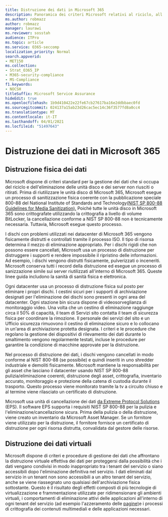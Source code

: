 ```yaml
---
title: Distruzione dei dati in Microsoft 365
description: Panoramica dei criteri Microsoft relativi al riciclo, all'eliminazione o alla distruzione delle unità disco e dei server dei data center di Microsoft 365.
ms.author: robmazz
author: robmazz
manager: laurawi
ms.reviewer: sosstah
audience: ITPro
ms.topic: article
ms.service: O365-seccomp
localization_priority: Normal
search.appverid:
- MET150
ms.collection:
- Strat_O365_IP
- M365-security-compliance
- MS-Compliance
f1.keywords:
- NOCSH
titleSuffix: Microsoft Service Assurance
hideEdit: true
ms.openlocfilehash: 1b9d410422e22fe67cb27617ba16e2ddbbaec0fd
ms.sourcegitcommit: 024137a15ab23d26cac5ec14c36f3577fd8a0cc4
ms.translationtype: MT
ms.contentlocale: it-IT
ms.lasthandoff: 04/01/2021
ms.locfileid: "51497643"
---
```

# <a name="data-destruction-in-microsoft-365"></a>Distruzione dei dati in Microsoft 365

## <a name="physical-data-destruction"></a>Distruzione fisica dei dati

Microsoft dispone di criteri standard per la gestione dei dati che si occupa del riciclo e dell'eliminazione delle unità disco e dei server non riusciti o ritirati. Prima di riutilizzare le unità disco di Microsoft 365, Microsoft esegue un processo di sanitizzazione fisica coerente con la pubblicazione speciale 800-88 del National Institute of Standards and Technology[(NIST SP 800-88 Guidelines for Media Sanitization).](https://nvlpubs.nist.gov/nistpubs/SpecialPublications/NIST.SP.800-88r1.pdf) Poiché tutte le unità disco in Microsoft 365 sono crittografate utilizzando la crittografia a livello di volume BitLocker, la cancellazione conforme a NIST SP 800-88 non è tecnicamente necessaria. Tuttavia, Microsoft esegue questo processo.

I dischi con problemi utilizzati nei datacenter di Microsoft 365 vengono fisicamente distrutti e controllati tramite il processo ISO. Il tipo di risorsa determina il mezzo di eliminazione appropriato. Per i dischi rigidi che non possono essere cancellati, Microsoft usa un processo di distruzione per distruggere i supporti e rendere impossibile il ripristino delle informazioni. Ad esempio, i dischi vengono distrutti fisicamente, pulverizzati o inceneriti. Microsoft conserva tutti i record della distruzione ed esegue un processo di sanizzazione simile sui server riutilizzati all'interno di Microsoft 365. Queste linee guida includono la sanità di sanità fisica e elettronica.

Ogni datacenter usa un processo di distruzione fisica sul posto per eliminare i propri dischi. I cestini sicuri per i supporti di archiviazione designati per l'eliminazione dei dischi sono presenti in ogni area del datacenter. Ogni stazione bin sicura dispone di videosorveglianza di monitoraggio video. Una volta che un cestino di eliminazione raggiunge circa il 50% di capacità, il team di Servizi sito contatta il team di sicurezza fisica per coordinare la rimozione. Il personale dei servizi del sito e un Ufficio sicurezza rimuovono il cestino di eliminazione sicuro e lo collocano in un'area di archiviazione protetta designata. I criteri e le procedure che regolano la gestione dei dispositivi di rilevamento dei dati durante lo smaltimento vengono regolarmente testati, incluse le procedure per garantire la condizione di macchine approvate per la distruzione.

Nel processo di distruzione dei dati, i dischi vengono cancellati in modo conforme al NIST 800-88 (se possibile) e quindi inseriti in uno shredder industriale e demoliti fisicamente. Microsoft mantiene la responsabilità per gli asset che lasciano il datacenter usando NIST SP 800-88 pulizia/eliminazione coerenti, distruzione degli asset, crittografia, inventario accurato, monitoraggio e protezione della catena di custodia durante il trasporto. Questo processo viene monitorato tramite la tv a circuito chiuso e al termine viene rilasciato un certificato di distruzione.

Microsoft usa unità di cancellazione dei dati [da Extreme Protocol Solutions](https://www.enterprisedataerasure.com/) (EPS). Il software EPS supporta i requisiti NIST SP 800-88 per la pulizia e l'eliminazione/cancellazione sicura. Prima della pulizia o della distruzione, viene creato un inventario da Microsoft Asset Manager. Se un fornitore viene utilizzato per la distruzione, il fornitore fornisce un certificato di distruzione per ogni risorsa distrutta, convalidata dal gestore delle risorse.

## <a name="virtual-data-destruction"></a>Distruzione dei dati virtuali

Microsoft dispone di criteri e procedure di gestione dei dati che affrontano la distruzione virtuale effettiva dei dati per proteggersi dalla possibilità che i dati vengano condivisi in modo inappropriato tra i tenant del servizio o siano accessibili dopo l'eliminazione definitiva nel servizio. I dati eliminati dal servizio in un tenant non sono accessibili a un altro tenant del servizio, anche se viene riassegnato uno qualsiasi dell'archiviazione fisica sottostante. Questo è il risultato degli effetti composti di più tecnologie di virtualizzazione e frammentazione utilizzate per ridimensionare gli ambienti virtuali, i comportamenti di eliminazione attivi delle applicazioni all'interno di ogni tenant del servizio (ad esempio l'azzeramento delle [pagine)](/office365/securitycompliance/office-365-exchange-online-data-deletion#page-zeroing)e i processi di crittografia dei contenuti multimediali e delle applicazioni necessari.